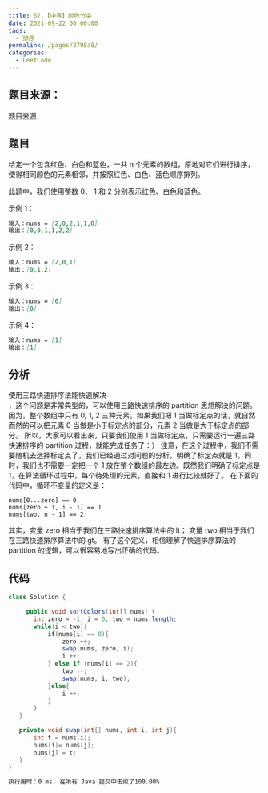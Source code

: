 ```yaml
---
title: 57.【中等】颜色分类
date: 2021-09-22 00:00:00
tags: 
  - 排序
permalink: /pages/2798a8/
categories: 
  - LeetCode
---
```


## 题目来源：
[题目来源]([链接网址](https://leetcode-cn.com/problems/sort-colors/) "57.颜色分类")


## 题目

给定一个包含红色、白色和蓝色，一共 n 个元素的数组，原地对它们进行排序，使得相同颜色的元素相邻，并按照红色、白色、蓝色顺序排列。

此题中，我们使用整数 0、 1 和 2 分别表示红色、白色和蓝色。

示例 1：
```md
输入：nums = [2,0,2,1,1,0]
输出：[0,0,1,1,2,2]
```

示例 2：
```md
输入：nums = [2,0,1]
输出：[0,1,2]
```

示例 3：
```md
输入：nums = [0]
输出：[0]
```

示例 4：
```md
输入：nums = [1]
输出：[1]
```

## 分析
使用三路快速排序法能快速解决  
，这个问题是非常典型的，可以使用三路快速排序的 partition 思想解决的问题。因为，整个数组中只有 0, 1, 2 三种元素。如果我们把 1 当做标定点的话，就自然而然的可以把元素 0 当做是小于标定点的部分，元素 2 当做是大于标定点的部分。
所以，大家可以看出来，只要我们使用 1 当做标定点，只需要运行一遍三路快速排序的 partition 过程，就能完成任务了：）
注意，在这个过程中，我们不需要随机去选择标定点了，我们已经通过对问题的分析，明确了标定点就是 1。同时，我们也不需要一定把一个 1 放在整个数组的最左边。既然我们明确了标定点是 1，在算法循环过程中，每个待处理的元素，直接和 1 进行比较就好了。
在下面的代码中，循环不变量的定义是：
```
nums[0...zero] == 0
nums[zero + 1, i - 1] == 1
nums[two, n - 1] == 2
```
其实，变量 
zero 相当于我们在三路快速排序算法中的 lt；
变量 two 相当于我们在三路快速排序算法中的 gt。
有了这个定义，相信理解了快速排序算法的 partition 的逻辑，可以很容易地写出正确的代码。

## 代码

```java
class Solution {

     public void sortColors(int[] nums) {
       int zero = -1, i = 0, two = nums.length;
       while(i < two){
           if(nums[i] == 0){
               zero ++;
               swap(nums, zero, i);
               i ++;
           } else if (nums[i] == 2){
               two --;
               swap(nums, i, two);
           }else{
               i ++;
           }
       }
   }

   private void swap(int[] nums, int i, int j){
       int t = nums[i];
       nums[i]= nums[j];
       nums[j] = t;
   }
}
```

```md
执行用时：0 ms, 在所有 Java 提交中击败了100.00%
```